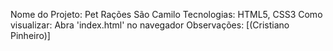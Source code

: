 Nome do Projeto: Pet Rações São Camilo
Tecnologias: HTML5, CSS3
Como visualizar: Abra 'index.html' no navegador
Observações: [(Cristiano Pinheiro)]